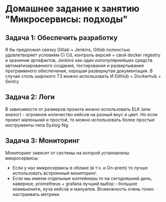 # Домашнее задание к занятию "Микросервисы: подходы"

## Задача 1: Обеспечить разработку

Я бы предложил связку Gitlab + Jenkins, Gitlab полностью удовлетворяет условиям Ci Cd, контроль версий + свой docker regestry и хранение артефактов, Jenkins как один изпопулярнейших средств автоматизированного создания, тестирования и развертывания программного обеспечения, хорошая развернутая документация. В случае столь широкого ТЗ можно использовать И GitHub + Dockerhub + Sentry

## Задача 2: Логи

В зависимости от размеров проекта можно использовать ELK (или аналог) - огромное количество кейсов на разный вкус и цвет.  Но если проект маленький и простой, то можно использовать более простые инструменты типа Syslog-Ng.

## Задача 3: Мониторинг

Мониторинг зависит от системы на которой установлены микросервисы: 
* Если у нас микросервисы в облаке (в т.ч. и On-prem) то лучше использовать встроенный мониторинг.
* Если мы имеем отдельные контейнеры то на сегодняшний день, наверное, prometheus + grafana лучший выбор - большое коммьюнити, куча кейсов и мануалов. Возможность очень тонко настраивать метрики.

